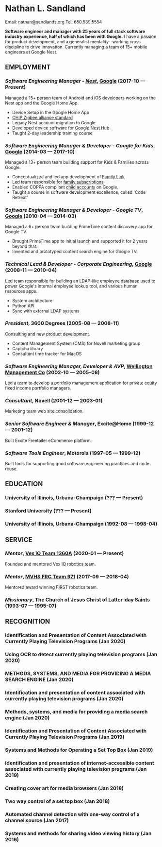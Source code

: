 Nathan L. Sandland
============
Email: nathan@sandlands.org
Tel: 650.539.5554


**Software engineer and manager with 25 years of full stack software industry experience, half of which has been with Google.** I have a passion for product development, and a generalist mentality--working cross discipline to drive innovation. Currently managing a team of 15+ mobile engineers at Google Nest.


## EMPLOYMENT

### *Software Engineering Manager - [Nest](https://store.google.com/us/category/connected_home)*, [Google](https://google.com) (2017-10 — Present)

Managed a 15+ person team of Android and iOS developers working on the Nest app and the Google Home App.
  - Device Setup in the Google Home App
  - [CHIP Zigbee alliance standard](https://www.connectedhomeip.com/)
  - Legacy Nest account migration to Google
  - Developed device software for [Google Nest Hub](https://support.google.com/googlenest/answer/9136909)
  - Taught 2-day leadership training course

### *Software Engineering Manager & Developer - Google for Kids*, [Google](https://google.com) (2014-03 — 2017-10)

Managed a 13+ person team building support for Kids & Families across Google.
  - Conceptualized and led app development of [Family Link](https://families.google.com/familylink/)
  - Led team responsible for [family subscriptions](https://families.google.com/families/)
  - Enabled COPPA compliant [child accounts](https://support.google.com/families/answer/7103338) on Google.
  - Taught a course in software development excellence, called 'Code Retreat'

### *Software Engineering Manager & Developer - Google TV*, [Google](https://google.com) (2010-04 — 2014-03)

Managed a 6+ person team building PrimeTime content discovery app for Google TV.
  - Brought PrimeTime app to initial launch and supported it for 2 years beyond that.
  - Invented and prototyped content search engine for Google TV.

### *Technical Lead & Developer - Corporate Engineering*, [Google](https://google.com) (2008-11 — 2010-04)

Led team responsible for building an LDAP-like employee database used to power Google's internal employee lookup tool, and various human resources apps.
  - System architecture
  - Python API
  - Sync with external LDAP systems

### *President*, 3600 Degrees (2005-08 — 2008-11)

Consulting and new product development.
  - Content Management System (CMS) for Novell marketing group
  - Captcha library
  - Consultant time tracker for MacOS

### *Software Engineering Manager, Developer & AVP*, [Wellington Management Co](https://wellington.com) (2002-10 — 2005-08)

Led a team to develop a portfolio management application for private equity fixed income portfolio managers.

### *Consultant*, Novell (2001-12 — 2003-01)

Marketing team web site consolidation.

### *Senior Software Engineer & Manager*, Excite@Home (1999-12 — 2001-12)

Built Excite Freetailer eCommerce platform.

### *Software Tools Engineer*, Motorola (1997-05 — 1999-12)

Built tools for supporting good software engineering practices and code reuse.




## EDUCATION

### University of Illinois, Urbana-Champaign (??? — Present)



### Stanford University (??? — Present)



### University of Illinois, Urbana-Champaign (1992-08 — 1998-04)








## SERVICE

### *Mentor*, [Vex IQ Team 1360A](https://www.robotevents.com/teams/VIQC/1360A) (2020-01 — Present)

Founded and mentored Vex IQ robotics team.

### *Mentor*, [MVHS FRC Team 971](https://frc971.org/) (2017-09 — 2018-04)

Mentored award winning FIRST robotics team.

### *Missionary*, [The Church of Jesus Christ of Latter-day Saints](https://churchofjesuschrist.org) (1993-07 — 1995-07)




## RECOGNITION

### Identification and Presentation of Content Associated with Currently Playing Television Programs (Jan 2020)

### Using OCR to detect currently playing television programs (Jan 2020)

### METHODS, SYSTEMS, AND MEDIA FOR PROVIDING A MEDIA SEARCH ENGINE (Jan 2020)

### Identification and presentation of content associated with currently playing television programs (Jan 2020)

### Methods, systems, and media for providing a media search engine (Jan 2020)

### Identification and Presentation of Content Associated with Currently Playing Television Programs (Jan 2019)

### Systems and Methods for Operating a Set Top Box (Jan 2019)

### Identification and presentation of internet-accessible content associated with currently playing television programs (Jan 2019)

### Creating cover art for media browsers (Jan 2018)

### Two way control of a set top box (Jan 2018)

### Automated channel detection with one-way control of a channel source (Jan 2017)

### Systems and methods for sharing video viewing history (Jan 2016)





